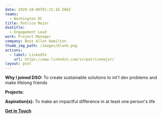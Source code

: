 ```yaml
---
date: 2020-10-06T01:21:16.586Z
teams:
  - Washington DC
title: Patrice Major
dsotitle:
  - Engagement Lead
work: Project Manager
company: Booz Allen Hamilton
thumb_img_path: /images/blank.png
actions:
  - label: LinkedIn
    url: https://www.linkedin.com/in/patricemajor/
layout: post
---
```

**Why I joined DSO:** To create sustainable solutions to int'l dev problems and make lifelong friends

**Projects:** 

**Aspiration(s):** To make an impactful difference in at least one person's life

**[Get in Touch](mailto:patricemajor@dsoglobal.org)**